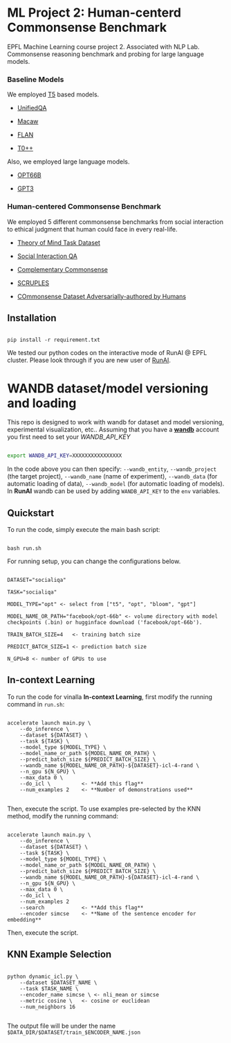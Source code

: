 
#  ML Project 2: Human-centerd Commonsense Benchmark

EPFL Machine Learning course project 2. Associated with NLP Lab. Commonsense reasoning benchmark and probing for large language models.

###  Baseline Models

We employed [T5](https://arxiv.org/pdf/1910.10683.pdf) based models.

* [UnifiedQA](https://arxiv.org/abs/2005.00700)

* [Macaw](https://arxiv.org/abs/2109.02593)

* [FLAN](https://ai.googleblog.com/2021/10/introducing-flan-more-generalizable.html)

* [T0++](https://huggingface.co/bigscience/T0pp)

Also, we employed large language models.

* [OPT66B](https://huggingface.co/facebook/opt-66b/tree/main)

* [GPT3](https://openai.com/api/)

###  Human-centered Commonsense Benchmark

We employed 5 different commonsense benchmarks from social interaction to ethical judgment that human could face in every real-life.

* [Theory of Mind Task Dataset](https://arxiv.org/abs/1808.09352)

* [Social Interaction QA](https://arxiv.org/abs/1904.09728)

* [Complementary Commonsense](https://arxiv.org/abs/2106.00969)

* [SCRUPLES](https://paperswithcode.com/paper/scruples-a-corpus-of-community-ethical)

* [COmmonsense Dataset Adversarially-authored by Humans](https://arxiv.org/abs/1904.04365)

##  Installation

```

pip install -r requirement.txt

```

We tested our python codes on the interactive mode of RunAI @ EPFL cluster. Please look through if you are new user of [RunAI](https://github.com/sori424/runLLM).

#  WANDB dataset/model versioning and loading

This repo is designed to work with wandb for dataset and model versioning, experimental visualization, etc.. Assuming that you have a [**wandb**](https://wandb.ai/home) account you first need to set your *WANDB_API_KEY*

```bash

export WANDB_API_KEY=XXXXXXXXXXXXXXXX

```

In the code above you can then specify: `--wandb_entity`, `--wandb_project` (the target project), `--wandb_name` (name of experiment), `--wandb_data` (for automatic loading of data), `--wandb_model` (for automatic loading of models). In **RunAI** wandb can be used by adding `WANDB_API_KEY` to the `env` variables. 

##  Quickstart
To run the code, simply execute the main bash script:
```

bash run.sh

```

For running setup, you can change the configurations below.

```

DATASET="socialiqa"

TASK="socialiqa"

MODEL_TYPE="opt" <- select from ["t5", "opt", "bloom", "gpt"]

MODEL_NAME_OR_PATH="facebook/opt-66b" <- volume directory with model checkpoints (.bin) or hugginface download ('facebook/opt-66b').

TRAIN_BATCH_SIZE=4   <- training batch size

PREDICT_BATCH_SIZE=1 <- prediction batch size

N_GPU=8 <- number of GPUs to use

```

## In-context Learning
To run the code for vinalla **In-context Learning**, first modify the running command in `run.sh`:
```

accelerate launch main.py \
	--do_inference \
	--dataset ${DATASET} \
	--task ${TASK} \
	--model_type ${MODEL_TYPE} \
	--model_name_or_path ${MODEL_NAME_OR_PATH} \
	--predict_batch_size ${PREDICT_BATCH_SIZE} \
	--wandb_name ${MODEL_NAME_OR_PATH}-${DATASET}-icl-4-rand \
	--n_gpu ${N_GPU} \
	--max_data 0 \
	--do_icl \			<- **Add this flag**
	--num_examples 2	<- **Number of demonstrations used**
	
```
Then, execute the script. To use examples pre-selected  by the KNN method, modify the running command:
```

accelerate launch main.py \
	--do_inference \
	--dataset ${DATASET} \
	--task ${TASK} \
	--model_type ${MODEL_TYPE} \
	--model_name_or_path ${MODEL_NAME_OR_PATH} \
	--predict_batch_size ${PREDICT_BATCH_SIZE} \
	--wandb_name ${MODEL_NAME_OR_PATH}-${DATASET}-icl-4-rand \
	--n_gpu ${N_GPU} \
	--max_data 0 \
	--do_icl \			
	--num_examples 2	
	--search 			<- **Add this flag**
	--encoder simcse	<- **Name of the sentence encoder for embedding**
```
Then, execute the script.

## KNN Example Selection
```

python dynamic_icl.py \
	--dataset $DATASET_NAME \
	--task $TASK_NAME \
	--encoder_name simcse \ <- nli_mean or simcse
	--metric cosine \	<- cosine or euclidean
	--num_neighbors 16
	
```
The output file will be under the name `$DATA_DIR/$DATASET/train_$ENCODER_NAME.json`
